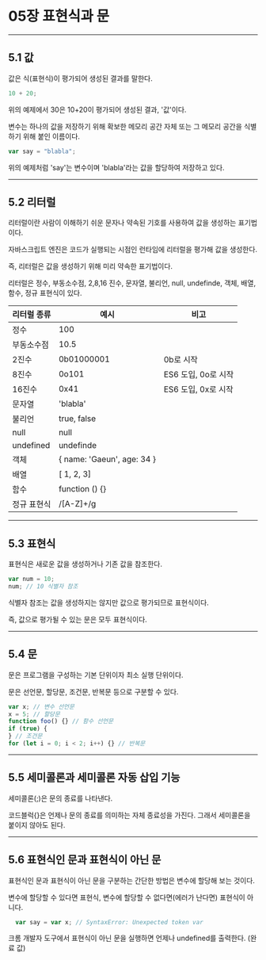 # 05장 표현식과 문

---

## 5.1 값

값은 식(표현식)이 평가되어 생성된 결과를 말한다.

```javascript
10 + 20;
```

위의 예제에서 30은 10+20이 평가되어 생성된 결과, '값'이다.

변수는 하나의 값을 저장하기 위해 확보한 메모리 공간 자체 또는 그 메모리 공간을 식별하기 위해 붙인 이름이다.

```javascript
var say = "blabla";
```

위의 예제처럼 'say'는 변수이며 'blabla'라는 값을 할당하여 저장하고 있다.

---

## 5.2 리터럴

리터럴이란 사람이 이해하기 쉬운 문자나 약속된 기호를 사용하여 값을 생성하는 표기법이다.

자바스크립트 엔진은 코드가 실행되는 시점인 런타임에 리터럴을 평가해 값을 생성한다.

즉, 리터럴은 값을 생성하기 위해 미리 약속한 표기법이다.

리터럴은 정수, 부동소수점, 2,8,16 진수, 문자열, 불리언, null, undefinde, 객체, 배열, 함수, 정규 표현식이 있다.

| 리터럴 종류 | 예시                       | 비고                |
| ----------- | -------------------------- | ------------------- |
| 정수        | 100                        |                     |
| 부동소수점  | 10.5                       |                     |
| 2진수       | 0b01000001                 | 0b로 시작           |
| 8진수       | 0o101                      | ES6 도입, 0o로 시작 |
| 16진수      | 0x41                       | ES6 도입, 0x로 시작 |
| 문자열      | 'blabla'                   |                     |
| 불리언      | true, false                |                     |
| null        | null                       |                     |
| undefined   | undefinde                  |                     |
| 객체        | { name: 'Gaeun', age: 34 } |                     |
| 배열        | [ 1, 2, 3]                 |                     |
| 함수        | function () {}             |                     |
| 정규 표현식 | /[A-Z]+/g                  |                     |

---

## 5.3 표현식

표현식은 새로운 값을 생성하거나 기존 값을 참조한다.

```javascript
var num = 10;
num; // 10 식별자 참조
```

식별자 참조는 값을 생성하지는 않지만 값으로 평가되므로 표현식이다.

즉, 값으로 평가될 수 있는 문은 모두 표현식이다.

---

## 5.4 문

문은 프로그램을 구성하는 기본 단위이자 최소 실행 단위이다.

문은 선언문, 할당문, 조건문, 반복문 등으로 구분할 수 있다.

```javascript
var x; // 변수 선언문
x = 5; // 할당문
function foo() {} // 함수 선언문
if (true) {
} // 조건문
for (let i = 0; i < 2; i++) {} // 반복문
```

---

## 5.5 세미콜론과 세미콜론 자동 삽입 기능

세미콜론(;)은 문의 종료를 나타낸다.

코드블럭{}은 언제나 문의 종료를 의미하는 자체 종료성을 가진다. 그래서 세미콜론을 붙이지 않아도 된다.

---

## 5.6 표현식인 문과 표현식이 아닌 문

표현식인 문과 표현식이 아닌 문을 구분하는 간단한 방법은 변수에 할당해 보는 것이다.

변수에 할당할 수 있다면 표현식, 변수에 할당할 수 없다면(에러가 난다면) 표현식이 아니다.

```javascript
  var say = var x; // SyntaxError: Unexpected token var
```

크롬 개발자 도구에서 표현식이 아닌 문을 실행하면 언제나 undefined를 출력한다. (완료 값)
